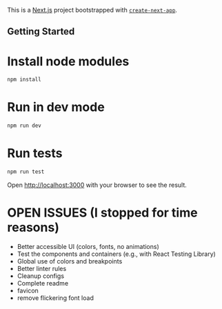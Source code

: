 This is a [Next.js](https://nextjs.org) project bootstrapped with [`create-next-app`](https://nextjs.org/docs/pages/api-reference/create-next-app).

## Getting Started

# Install node modules

```bash
npm install
```

# Run in dev mode
```bash
npm run dev
```

# Run tests
```bash
npm run test
```

Open [http://localhost:3000](http://localhost:3000) with your browser to see the result.

# OPEN ISSUES (I stopped for time reasons)

- Better accessible UI (colors, fonts, no animations)
- Test the components and containers (e.g., with React Testing Library)
- Global use of colors and breakpoints
- Better linter rules
- Cleanup configs
- Complete readme
- favicon
- remove flickering font load
